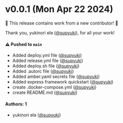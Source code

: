 # v0.0.1 (Mon Apr 22 2024)

:tada: This release contains work from a new contributor! :tada:

Thank you, yukinori ʚĭɞ ([@supyuki](https://github.com/supyuki)), for all your work!

#### ⚠️ Pushed to `main`

- Added deploy.yml file ([@supyuki](https://github.com/supyuki))
- Added release.yml file ([@supyuki](https://github.com/supyuki))
- Added deploy.sh file ([@supyuki](https://github.com/supyuki))
- Added .autorc file ([@supyuki](https://github.com/supyuki))
- Added amber.yaml secrets file ([@supyuki](https://github.com/supyuki))
- Added express framework quickstart ([@supyuki](https://github.com/supyuki))
- create .docker-compose.yml ([@supyuki](https://github.com/supyuki))
- create README.md ([@supyuki](https://github.com/supyuki))

#### Authors: 1

- yukinori ʚĭɞ ([@supyuki](https://github.com/supyuki))
